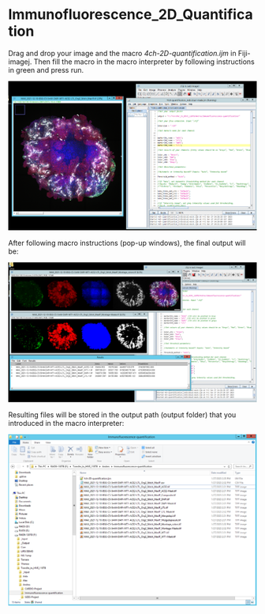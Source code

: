 # Immunofluorescence_2D_Quantification

Drag and drop your image and the macro _4ch-2D-quantification.ijm_ in Fiji-imagej. Then fill the macro in the macro interpreter by following instructions in green and press run.

![Set-up](Input_Set-up.PNG)

After following macro instructions (pop-up windows),  the final output will be:

![Output](Output.PNG)

Resulting files will be stored in the output path (output folder) that you introduced in the macro interpreter:

![Output Files](Output_files.PNG)
